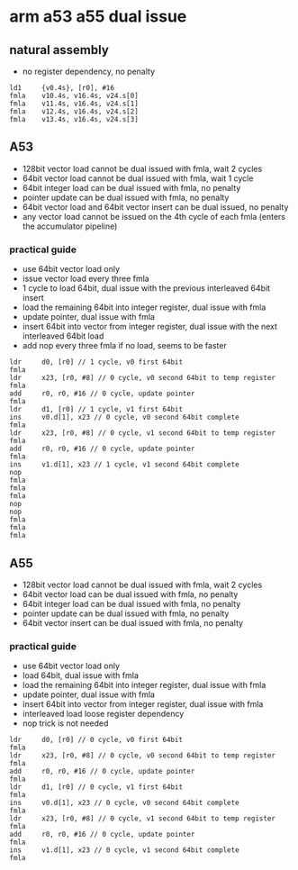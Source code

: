 # arm a53 a55 dual issue

## natural assembly
* no register dependency, no penalty
```
ld1     {v0.4s}, [r0], #16
fmla    v10.4s, v16.4s, v24.s[0]
fmla    v11.4s, v16.4s, v24.s[1]
fmla    v12.4s, v16.4s, v24.s[2]
fmla    v13.4s, v16.4s, v24.s[3]
```

## A53
* 128bit vector load cannot be dual issued with fmla, wait 2 cycles
* 64bit vector load cannot be dual issued with fmla, wait 1 cycle
* 64bit integer load can be dual issued with fmla, no penalty
* pointer update can be dual issued with fmla, no penalty
* 64bit vector load and 64bit vector insert can be dual issued, no penalty
* any vector load cannot be issued on the 4th cycle of each fmla (enters the accumulator pipeline)

### practical guide
* use 64bit vector load only
* issue vector load every three fmla
* 1 cycle to load 64bit, dual issue with the previous interleaved 64bit insert
* load the remaining 64bit into integer register, dual issue with fmla
* update pointer, dual issue with fmla
* insert 64bit into vector from integer register, dual issue with the next interleaved 64bit load
* add nop every three fmla if no load, seems to be faster
```
ldr     d0, [r0] // 1 cycle, v0 first 64bit
fmla
ldr     x23, [r0, #8] // 0 cycle, v0 second 64bit to temp register
fmla
add     r0, r0, #16 // 0 cycle, update pointer
fmla
ldr     d1, [r0] // 1 cycle, v1 first 64bit
ins     v0.d[1], x23 // 0 cycle, v0 second 64bit complete
fmla
ldr     x23, [r0, #8] // 0 cycle, v1 second 64bit to temp register
fmla
add     r0, r0, #16 // 0 cycle, update pointer
fmla
ins     v1.d[1], x23 // 1 cycle, v1 second 64bit complete
nop
fmla
fmla
fmla
nop
nop
fmla
fmla
fmla
```

## A55
* 128bit vector load cannot be dual issued with fmla, wait 2 cycles
* 64bit vector load can be dual issued with fmla, no penalty
* 64bit integer load can be dual issued with fmla, no penalty
* pointer update can be dual issued with fmla, no penalty
* 64bit vector insert can be dual issued with fmla, no penalty

### practical guide
* use 64bit vector load only
* load 64bit, dual issue with fmla
* load the remaining 64bit into integer register, dual issue with fmla
* update pointer, dual issue with fmla
* insert 64bit into vector from integer register, dual issue with fmla
* interleaved load loose register dependency
* nop trick is not needed
```
ldr     d0, [r0] // 0 cycle, v0 first 64bit
fmla
ldr     x23, [r0, #8] // 0 cycle, v0 second 64bit to temp register
fmla
add     r0, r0, #16 // 0 cycle, update pointer
fmla
ldr     d1, [r0] // 0 cycle, v1 first 64bit
fmla
ins     v0.d[1], x23 // 0 cycle, v0 second 64bit complete
fmla
ldr     x23, [r0, #8] // 0 cycle, v1 second 64bit to temp register
fmla
add     r0, r0, #16 // 0 cycle, update pointer
fmla
ins     v1.d[1], x23 // 0 cycle, v1 second 64bit complete
fmla
```
